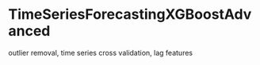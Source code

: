 # TimeSeriesForecastingXGBoostAdvanced
 outlier removal, time series cross validation, lag features
